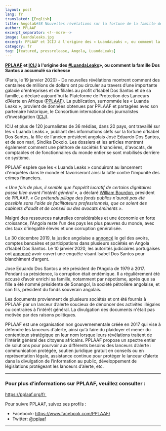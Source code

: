 ```yaml
---
layout: post
lang: fr
translated: [English]
title: Angola&#58 Nouvelles révélations sur la fortune de la famille de l’ancien président
author: PPLAAF
excerpt_separator: <!--more-->
image: luandaleaks.jpg
excerpt: PPLAAF et ICIJ à l'origine des « LuandaLeaks », ou comment la famille Dos Santos a accumulé sa richesse
category: fr
tag: [featured, pressrelease, Angola, LuandaLeaks]
---
```

**[PPLAAF](https://www.pplaaf.org/) et [ICIJ](https://www.icij.org/) à l'origine des [#LuandaLeaks](https://twitter.com/search?q=%23luandaleaks&src=typed_query)», ou comment la famille Dos Santos a accumulé sa richesse**

(Paris, le 19 janvier 2020) - De nouvelles révélations montrent comment des centaines de millions de dollars ont pu circuler au travers d’une importante galaxie d'entreprises et de filiales au profit d'Isabel Dos Santos et de sa famille, a déclaré aujourd’hui la Plateforme de Protection des Lanceurs d’Alerte en Afrique ([PPLAAF](https://www.pplaaf.org/)). La publication, surnommée les « Luanda Leaks », provient de données obtenues par PPLAAF et partagées avec son partenaire historique, le Consortium international des journalistes d'investigation ([ICIJ](https://www.icij.org/)).

ICIJ et plus de 120 journalistes de 36 médias, dans 20 pays, ont travaillé sur les « Luanda Leaks », publiant des informations clefs sur la fortune d'Isabel Dos Santos, la fille de l'ancien président angolais José Eduardo Dos Santos, et de son mari, Sindika Dokolo. Les dossiers et les articles montrent également comment une pléthore de sociétés financières, d'avocats, de comptables et de fonctionnaires du monde entier se sont mobilisés derrière ce système.

PPLAAF espère que les « Luanda Leaks » conduiront au lancement d'enquêtes dans le monde et favoriseront ainsi la lutte contre l'impunité des crimes financiers. 

_« Une fois de plus, il semble que l'appétit lucratif de certains dignitaires passe bien avant l'intérêt général »_, a déclaré [William Bourdon](http://www.pplaaf.org/who-we-are.html), président de PPLAAF. _« Ce prétendu pillage des fonds publics n'aurait pas été possible sans l'aide de facilitateurs professionnels, que ce soient des cabinets d'audit et de conseil ou des avocats éminents »_.

Malgré des ressources naturelles considérables et une économie en forte croissance, l'Angola reste l'un des pays les plus pauvres du monde, avec des taux d'inégalité élevés et une corruption généralisée.

Le 30 décembre 2019, la justice angolaise a [annoncé](http://www.rfi.fr/afrique/20191231-angola-gel-avoirs-isabel-dos-santos) le gel des avoirs, comptes bancaires et participations dans plusieurs sociétés en Angola d’Isabel Dos Santos. Le 10 janvier 2020, les autorités judiciaires portugaises ont [annoncé](https://www.lepoint.fr/afrique/angola-isabel-dos-santos-la-justice-portugaise-s-en-mele-11-01-2020-2357277_3826.php) avoir ouvert une enquête visant Isabel Dos Santos pour blanchiment d’argent. 

Jose Eduardo Dos Santos a été président de l’Angola de 1979 à 2017. Pendant sa présidence, la corruption était endémique. Il a régulièrement été accusé d’avoir enrichi sa famille, notamment par népotisme, après que sa fille a été nommé présidente de Sonangol, la société pétrolière angolaise, et son fils, président du fonds souverain angolais. 

Les documents proviennent de plusieurs sociétés et ont été fournis à PPLAAF par un lanceur d’alerte soucieux de dénoncer des activités illégales ou contraires à l’intérêt général. La divulgation des documents n'était pas motivée par des raisons politiques.  

PPLAAF est une organisation non gouvernementale créée en 2017 qui vise à défendre les lanceurs d'alerte, ainsi qu'à faire du plaidoyer et mener du contentieux stratégique en leur nom lorsque leurs révélations traitent de l'intérêt général des citoyens africains. PPLAAF propose un spectre entier de solutions pour pourvoir aux différents besoins des lanceurs d’alerte : communication protégée, soutien juridique gratuit en conseils ou en représentation légale, assistance continue pour protéger le lanceur d’alerte dans la divulgation de l’information au public, développement de législations protégeant les lanceurs d’alerte, etc.

----------------------

### Pour plus d’informations sur PPLAAF, veuillez consulter :
<https://pplaaf.org/fr >

Pour suivre PPLAAF, suivez ses profils :
- Facebook: <https://www.facebook.com/PPLAAF/>
- Twitter: [@pplaaf](https://twitter.com/pplaaf)
 
-----

